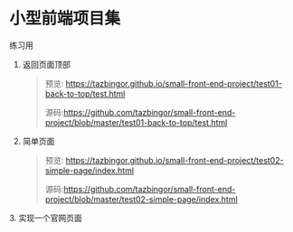 #  小型前端项目集
练习用
1. 返回页面顶部

   > 预览: https://tazbingor.github.io/small-front-end-project/test01-back-to-top/test.html
   >
   > 源码:https://github.com/tazbingor/small-front-end-project/blob/master/test01-back-to-top/test.html

2. 简单页面


   >预览: https://tazbingor.github.io/small-front-end-project/test02-simple-page/index.html
   >
   >源码:https://github.com/tazbingor/small-front-end-project/blob/master/test02-simple-page/index.html

​3.  实现一个官网页面

